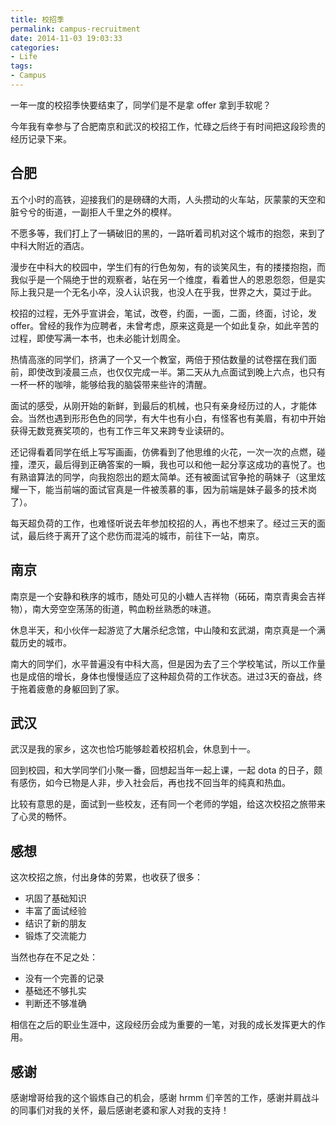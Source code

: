 ```yaml
---
title: 校招季
permalink: campus-recruitment
date: 2014-11-03 19:03:33
categories:
- Life
tags:
- Campus
---
```


一年一度的校招季快要结束了，同学们是不是拿 offer 拿到手软呢？

今年我有幸参与了合肥南京和武汉的校招工作，忙碌之后终于有时间把这段珍贵的经历记录下来。

## 合肥

五个小时的高铁，迎接我们的是磅礴的大雨，人头攒动的火车站，灰蒙蒙的天空和脏兮兮的街道，一副拒人千里之外的模样。

不愿多等，我们打上了一辆破旧的黑的，一路听着司机对这个城市的抱怨，来到了中科大附近的酒店。

漫步在中科大的校园中，学生们有的行色匆匆，有的谈笑风生，有的搂搂抱抱，而我似乎是一个隔绝于世的观察者，站在另一个维度，看着世人的恩恩怨怨，但是实际上我只是一个无名小卒，没人认识我，也没人在乎我，世界之大，莫过于此。

校招的过程，无外乎宣讲会，笔试，改卷，约面，一面，二面，终面，讨论，发 offer。曾经的我作为应聘者，未曾考虑，原来这竟是一个如此复杂，如此辛苦的过程，即使写满一本书，也未必能计划周全。

热情高涨的同学们，挤满了一个又一个教室，两倍于预估数量的试卷摆在我们面前，即使改到凌晨三点，也仅仅完成一半。第二天从九点面试到晚上六点，也只有一杯一杯的咖啡，能够给我的脑袋带来些许的清醒。

面试的感受，从刚开始的新鲜，到最后的机械，也只有亲身经历过的人，才能体会。当然也遇到形形色色的同学，有大牛也有小白，有怪客也有美眉，有初中开始获得无数竞赛奖项的，也有工作三年又来跨专业读研的。

还记得看着同学在纸上写写画画，仿佛看到了他思维的火花，一次一次的点燃，碰撞，湮灭，最后得到正确答案的一瞬，我也可以和他一起分享这成功的喜悦了。也有熟谙算法的同学，向我抱怨出的题太简单。还有被面试官争抢的萌妹子（这里炫耀一下，能当前端的面试官真是一件被羡慕的事，因为前端是妹子最多的技术岗了）。

每天超负荷的工作，也难怪听说去年参加校招的人，再也不想来了。经过三天的面试，最后终于离开了这个悲伤而混沌的城市，前往下一站，南京。

<!-- more -->

## 南京

南京是一个安静和秩序的城市，随处可见的小糖人吉祥物（砳砳，南京青奥会吉祥物），南大旁空空荡荡的街道，鸭血粉丝熟悉的味道。

休息半天，和小伙伴一起游览了大屠杀纪念馆，中山陵和玄武湖，南京真是一个满载历史的城市。

南大的同学们，水平普遍没有中科大高，但是因为去了三个学校笔试，所以工作量也是成倍的增长，身体也慢慢适应了这种超负荷的工作状态。进过3天的奋战，终于拖着疲惫的身躯回到了家。

## 武汉

武汉是我的家乡，这次也恰巧能够趁着校招机会，休息到十一。

回到校园，和大学同学们小聚一番，回想起当年一起上课，一起 dota 的日子，颇有感伤，如今已物是人非，步入社会后，再也找不回当年的纯真和热血。

比较有意思的是，面试到一些校友，还有同一个老师的学姐，给这次校招之旅带来了心灵的畅怀。

## 感想

这次校招之旅，付出身体的劳累，也收获了很多：

- 巩固了基础知识
- 丰富了面试经验
- 结识了新的朋友
- 锻炼了交流能力

当然也存在不足之处：
- 没有一个完善的记录
- 基础还不够扎实
- 判断还不够准确

相信在之后的职业生涯中，这段经历会成为重要的一笔，对我的成长发挥更大的作用。

## 感谢

感谢增哥给我的这个锻炼自己的机会，感谢 hrmm 们辛苦的工作，感谢并肩战斗的同事们对我的关怀，最后感谢老婆和家人对我的支持！
